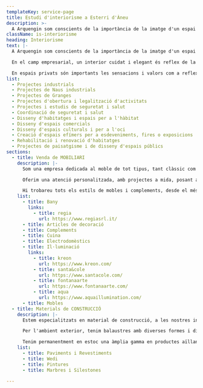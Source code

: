 ```yaml
---
templateKey: service-page
title: Estudi d'interiorisme a Esterri d'Àneu
description: >-
  A Arquengin som conscients de la importància de la imatge d'un espai interior en determinats àmbits.
className: is-interiorisme
heading: Interiorisme
text: |-
  A Arquengin som conscients de la importància de la imatge d'un espai interior en determinats àmbits.

  En el camp empresarial, un interior cuidat i elegant és reflex de la imatge corporativa i del nivell de competitivitat. A Arquengin us ajudem a reflectir aquesta idea de bon servei i d'eficàcia empresarial, construint els espais a la mesura dels vostres interessos.

  En espais privats són importants les sensacions i valors com a reflex del caràcter individual. La prioritat de l'espai vital, la comoditat, l'estatus, el sentit estètic com a mitjans de comunicació interpersonal, són atributs que ajudem a visualitzar mitjançant la nostra arquitectura d'interiors.
list:
  - Projectes industrials
  - Projectes de Naus industrials
  - Projectes de Granges
  - Projectes d'obertura i legalització d'activitats
  - Projectes i estudis de seguretat i salut
  - Coordinació de seguretat i salut
  - Disseny d'habitatges i espais per a l'hàbitat
  - Disseny d'espais comercials
  - Disseny d'espais culturals i per a l'oci
  - Creació d'espais efímers per a esdeveniments, fires o exposicions
  - Rehabilitació i renovació d'habitatges
  - Projectes de paisatgisme i de disseny d'espais públics
sections:
  - title: Venda de MOBILIARI
    description: |-
      Som una empresa dedicada al moble de tot tipus, tant clàssic com de vanguarda i disseny, tots de primera qualitat, amb més de 10 anys d'experiència. 

      Oferim una atenció personalitzada, amb projectes a mida, posant al vostre abast els dissenys més actuals, amb la millor relació de qualitat i preu. 

      Hi trobareu tots els estils de mobles i complements, desde el més clàssic fins al més modern i avantguardista. Al nostre local hi podreu gaudir dels diferents estils i ambients que disposem.
    list:
      - title: Bany
        links:
          - title: regia
            url: https://www.regiasrl.it/
      - title: Articles de decoració
      - title: Complements
      - title: Cuina
      - title: Electrodomèstics
      - title: Il·luminació
        links:
          - title: kreon
            url: https://www.kreon.com/
          - title: santa&cole
            url: https://www.santacole.com/
          - title: fontanaarte
            url: https://www.fontanaarte.com/
          - title: aqua
            url: https://www.aquaillumination.com/
      - title: Mobles
  - title: Materials de CONSTRUCCIÓ
    description: |-
      Estem especialitzats en material de construcció, a les nostres instal·lacions, hi podeu trobar des del ciment per poder fer el morter, fins les lloses pel llosat, o les finestres per col·locar-hi.

      Per l'ambient exterior, tenim balaustres amb diverses formes i dissenys.

      Tenim permanentment en estoc una àmplia gamma en productes aïllants per exteriors, teles asfàltiques, coles i altres productes necessaris, amb vistes a satisfer qualsevol tipus de necessitat per urgent que sigui.
    list:
      - title: Paviments i Revestiments
      - title: Wedi
      - title: Pintures
      - title: Marbres i Silestones

---
```


